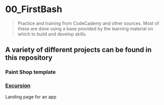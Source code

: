 # 00_FirstBash
> Practice and training from CodeCademy and other sources. Most of these are done using a base provided by the learning material on which to build and develop skills.

## A variety of different projects can be found in this repository
### Paint Shop template



### [Excursion](/01_excursions/index.html)
  Landing page for an app 

